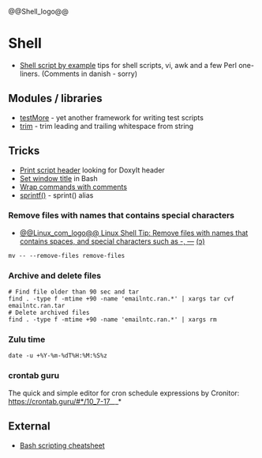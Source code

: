 @@Shell_logo@@

# Shell

- [Shell script by example](shell.sh) tips for shell scripts, vi, awk and a few Perl one-liners. (Comments in danish - sorry)

## Modules / libraries

- [testMore](testMore/) - yet another framework for writing test scripts
- [trim](trim/) - trim leading and trailing whitespace from string

## Tricks

- [Print script header](print_header.md) looking for DoxyIt header
- [Set window title](BashWindowTitle.md) in Bash
- [Wrap commands with comments](wrap_cmd_w_comments.md)
- [sprintf()](sprintf) - sprint() alias

### Remove files with names that contains special characters
- [@@Linux_com_logo@@ Linux Shell Tip: Remove files with names that contains spaces, and special characters such as -, —](https://www.linux.com/training-tutorials/linux-shell-tip-remove-files-names-contains-spaces-and-special-characters-such/)  [<span title="CopyLeft &#x1F12F; Local copy">(&#x0254;)</span>](remove_files_w_special_chars/)

```shell
mv -- --remove-files remove-files
```

### Archive and delete files

```shell
# Find file older than 90 sec and tar
find . -type f -mtime +90 -name 'emailntc.ran.*' | xargs tar cvf emailntc.ran.tar 
# Delete archived files
find . -type f -mtime +90 -name 'emailntc.ran.*' | xargs rm
```

### Zulu time
```shell
date -u +%Y-%m-%dT%H:%M:%S%z
```
### crontab guru
The quick and simple editor for cron schedule expressions by Cronitor: https://crontab.guru/#*/10_7-17_*_*_*

## External

- [Bash scripting cheatsheet](https://devhints.io/bash)

